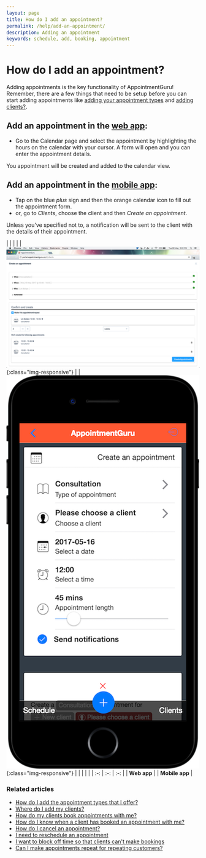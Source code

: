 ```yaml
---
layout: page
title: How do I add an appointment?
permalink: /help/add-an-appointment/
description: Adding an appointment
keywords: schedule, add, booking, appointment
---
```


# How do I add an appointment?

Adding appointments is the key functionality of AppointmentGuru! Remember, there are a few things that need to be setup before you can start adding appointments like [adding your appointment types](/help/add-appointment-types) and [adding clients?](/help/add-clients).

## Add an appointment in the [web app](https://app.appointmentguru.co/):

* Go to the Calendar page and select the appointment by highlighting the hours on the calendar with your cursor. A form will open and you can enter the appointment details.

You appointment will be created and added to the calendar view.

## Add an appointment in the [mobile app](/help/is-there-a-mobile-app):

* Tap on the blue *plus* sign and then the orange calendar icon to fill out the appointment form.
* or, go to *Clients*, choose the client and then *Create an appointment*.

Unless you've specified not to, a notification will be sent to the client with the details of their appointment.

| | | |
| ![Add an appointment in the web app](/help/images/appointments/web-create-appointment.png){:class="img-responsive"} | | ![Add an appointment in the mobile app](/help/images/appointments/mobile-create-appointment.png){:class="img-responsive"} |
| | | |
| :-: | :-: | :-: |
| **Web app** |  | **Mobile app** |

### Related articles

* [How do I add the appointment types that I offer?](/help/add-appointment-types)
* [Where do I add my clients?](/help/add-clients)
* [How do my clients book appointments with me?](/help/how-do-clients-book-appointments)
* [How do I know when a client has booked an appointment with me?](/help/how-do-I-know-when-an-appointment-has-been-booked)
* [How do I cancel an appointment?](/help/cancel-appointment)
* [I need to reschedule an appointment](/help/reschedule-appointment)
* [I want to block off time so that clients can't make bookings](/help/block-off-time)
* [Can I make appointments repeat for repeating customers?](/help/make-appointments-repeat)

